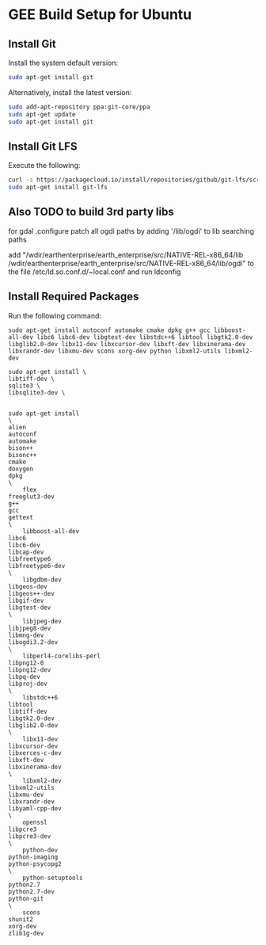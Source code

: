 # GEE Build Setup for Ubuntu

## Install Git

Install the system default version:

```bash
sudo apt-get install git
```

Alternatively, install the latest version:

```bash
sudo add-apt-repository ppa:git-core/ppa
sudo apt-get update
sudo apt-get install git
```

## Install Git LFS

Execute the following:

```bash
curl -s https://packagecloud.io/install/repositories/github/git-lfs/script.deb.sh | sudo bash
sudo apt-get install git-lfs
```

## Also TODO to build 3rd party libs
for gdal .configure patch all ogdi paths by adding '/lib/ogdi' to lib searching paths

add "/wdir/earthenterprise/earth_enterprise/src/NATIVE-REL-x86_64/lib
/wdir/earthenterprise/earth_enterprise/src/NATIVE-REL-x86_64/lib/ogdi"
to the file /etc/ld.so.conf.d/~local.conf
and run ldconfig

## Install Required Packages
Run the following command:
```
sudo apt-get install autoconf automake cmake dpkg g++ gcc libboost-all-dev libc6 libc6-dev libgtest-dev libstdc++6 libtool libgtk2.0-dev libglib2.0-dev libx11-dev libxcursor-dev libxft-dev libxinerama-dev libxrandr-dev libxmu-dev scons xorg-dev python libxml2-utils libxml2-dev

sudo apt-get install \
libtiff-dev \
sqlite3 \
libsqlite3-dev \


sudo apt-get install
\
alien
autoconf
automake
bison++
bisonc++
cmake
doxygen
dpkg
\
    flex
freeglut3-dev
g++
gcc
gettext
\
    libboost-all-dev
libc6
libc6-dev
libcap-dev
libfreetype6
libfreetype6-dev
\
    libgdbm-dev
libgeos-dev
libgeos++-dev
libgif-dev
libgtest-dev
\
    libjpeg-dev
libjpeg8-dev
libmng-dev
libogdi3.2-dev
\
    libperl4-corelibs-perl
libpng12-0
libpng12-dev 
libpq-dev 
libproj-dev
\
    libstdc++6
libtool
libtiff-dev
libgtk2.0-dev
libglib2.0-dev
\
    libx11-dev
libxcursor-dev
libxerces-c-dev
libxft-dev
libxinerama-dev
\
    libxml2-dev
libxml2-utils
libxmu-dev
libxrandr-dev
libyaml-cpp-dev
\
    openssl
libpcre3
libpcre3-dev
\
    python-dev
python-imaging
python-psycopg2
\
    python-setuptools
python2.7
python2.7-dev
python-git
\
    scons
shunit2
xorg-dev
zlib1g-dev
```
